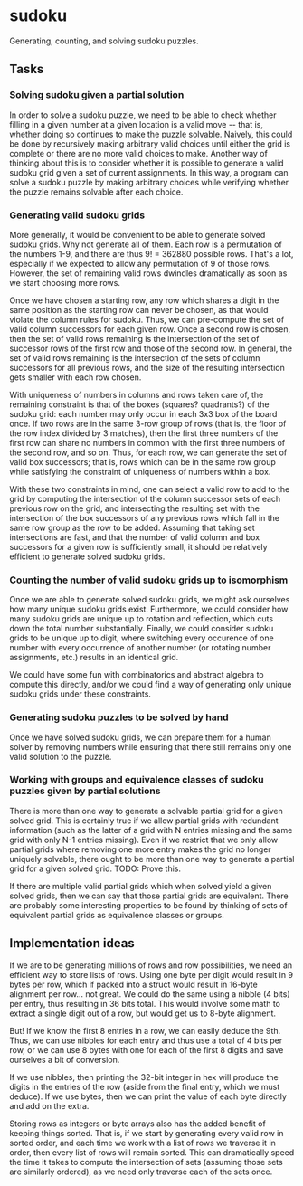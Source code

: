# sudoku
Generating, counting, and solving sudoku puzzles.

## Tasks

### Solving sudoku given a partial solution

In order to solve a sudoku puzzle, we need to be able to check whether filling in a given number at a given location is a valid move -- that is, whether doing so continues to make the puzzle solvable.
Naively, this could be done by recursively making arbitrary valid choices until either the grid is complete or there are no more valid choices to make.
Another way of thinking about this is to consider whether it is possible to generate a valid sudoku grid given a set of current assignments.
In this way, a program can solve a sudoku puzzle by making arbitrary choices while verifying whether the puzzle remains solvable after each choice.

### Generating valid sudoku grids

More generally, it would be convenient to be able to generate solved sudoku grids.
Why not generate all of them.
Each row is a permutation of the numbers 1-9, and there are thus 9! = 362880 possible rows.
That's a lot, especially if we expected to allow any permutation of 9 of those rows.
However, the set of remaining valid rows dwindles dramatically as soon as we start choosing more rows.

Once we have chosen a starting row, any row which shares a digit in the same position as the starting row can never be chosen, as that would violate the column rules for sudoku.
Thus, we can pre-compute the set of valid column successors for each given row.
Once a second row is chosen, then the set of valid rows remaining is the intersection of the set of successor rows of the first row and those of the second row.
In general, the set of valid rows remaining is the intersection of the sets of column successors for all previous rows, and the size of the resulting intersection gets smaller with each row chosen.

With uniqueness of numbers in columns and rows taken care of, the remaining constraint is that of the boxes (squares? quadrants?) of the sudoku grid: each number may only occur in each 3x3 box of the board once.
If two rows are in the same 3-row group of rows (that is, the floor of the row index divided by 3 matches), then the first three numbers of the first row can share no numbers in common with the first three numbers of the second row, and so on.
Thus, for each row, we can generate the set of valid box successors; that is, rows which can be in the same row group while satisfying the constraint of uniqueness of numbers within a box.

With these two constraints in mind, one can select a valid row to add to the grid by computing the intersection of the column successor sets of each previous row on the grid, and intersecting the resulting set with the intersection of the box successors of any previous rows which fall in the same row group as the row to be added.
Assuming that taking set intersections are fast, and that the number of valid column and box successors for a given row is sufficiently small, it should be relatively efficient to generate solved sudoku grids.

### Counting the number of valid sudoku grids up to isomorphism

Once we are able to generate solved sudoku grids, we might ask ourselves how many unique sudoku grids exist.
Furthermore, we could consider how many sudoku grids are unique up to rotation and reflection, which cuts down the total number substantially.
Finally, we could consider sudoku grids to be unique up to digit, where switching every occurence of one number with every occurrence of another number (or rotating number assignments, etc.) results in an identical grid.

We could have some fun with combinatorics and abstract algebra to compute this directly, and/or we could find a way of generating only unique sudoku grids under these constraints.

### Generating sudoku puzzles to be solved by hand

Once we have solved sudoku grids, we can prepare them for a human solver by removing numbers while ensuring that there still remains only one valid solution to the puzzle.

### Working with groups and equivalence classes of sudoku puzzles given by partial solutions

There is more than one way to generate a solvable partial grid for a given solved grid.
This is certainly true if we allow partial grids with redundant information (such as the latter of a grid with N entries missing and the same grid with only N-1 entries missing).
Even if we restrict that we only allow partial grids where removing one more entry makes the grid no longer uniquely solvable, there ought to be more than one way to generate a partial grid for a given solved grid.
TODO: Prove this.

If there are multiple valid partial grids which when solved yield a given solved grids, then we can say that those partial grids are equivalent.
There are probably some interesting properties to be found by thinking of sets of equivalent partial grids as equivalence classes or groups.

## Implementation ideas

If we are to be generating millions of rows and row possibilities, we need an efficient way to store lists of rows.
Using one byte per digit would result in 9 bytes per row, which if packed into a struct would result in 16-byte alignment per row... not great.
We could do the same using a nibble (4 bits) per entry, thus resulting in 36 bits total.
This would involve some math to extract a single digit out of a row, but would get us to 8-byte alignment.

But! If we know the first 8 entries in a row, we can easily deduce the 9th.
Thus, we can use nibbles for each entry and thus use a total of 4 bits per row, or we can use 8 bytes with one for each of the first 8 digits and save ourselves a bit of conversion.

If we use nibbles, then printing the 32-bit integer in hex will produce the digits in the entries of the row (aside from the final entry, which we must deduce).
If we use bytes, then we can print the value of each byte directly and add on the extra.

Storing rows as integers or byte arrays also has the added benefit of keeping things sorted.
That is, if we start by generating every valid row in sorted order, and each time we work with a list of rows we traverse it in order, then every list of rows will remain sorted.
This can dramatically speed the time it takes to compute the intersection of sets (assuming those sets are similarly ordered), as we need only traverse each of the sets once.

